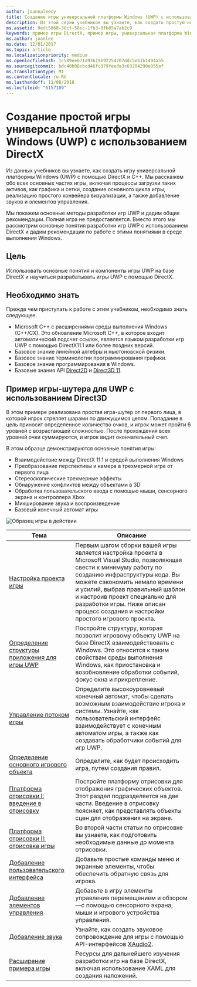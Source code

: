 ```yaml
---
author: joannaleecy
title: Создание игры универсальной платформы Windows (UWP) с использованием DirectX
description: Из этой серии учебников вы узнаете, как создать простую игру для универсальной платформы Windows (UWP) с использованием DirectX и C++.
ms.assetid: 9edc5868-38cf-58cc-1fb3-8fb85a7ab2c9
keywords: пример игры DirectX, пример игры, универсальная платформа Windows (UWP), игра Direct3D 11
ms.author: joanlee
ms.date: 12/01/2017
ms.topic: article
ms.localizationpriority: medium
ms.openlocfilehash: 1c589eeb71d93619b92254207ddc5eb1b1494a55
ms.sourcegitcommit: bdc40b08cbcd46fc379feeda3c63204290e055af
ms.translationtype: MT
ms.contentlocale: ru-RU
ms.lasthandoff: 11/08/2018
ms.locfileid: "6157189"
---
```

# <a name="create-a-simple-universal-windows-platform-uwp-game-with-directx"></a>Создание простой игры универсальной платформы Windows (UWP) с использованием DirectX

Из данных учебников вы узнаете, как создать игру универсальной платформы Windows (UWP) с помощью DirectX и C++. Мы расскажем обо всех основных частях игры, включая процессы загрузки таких активов, как графика и сетки, создание основного цикла игры, реализацию простого конвейера визуализации, а также добавление звуков и элементов управления.

Мы покажем основные методы разработки игр UWP и дадим общие рекомендации. Полная игра не предоставляется. Вместо этого мы рассмотрим основные понятия разработки игр UWP с использованием DirectX и дадим рекомендации по работе с этими понятиями в среде выполнения Windows.

## <a name="objective"></a>Цель

Использовать основные понятия и компоненты игры UWP на базе DirectX и научиться разрабатывать игры UWP с помощью DirectX.

## <a name="what-you-need-to-know-before-starting"></a>Необходимо знать


Прежде чем приступать к работе с этим учебником, необходимо знать следующее.

-   Microsoft C++ с расширениями среды выполнения Windows (C++/CX). Это обновление Microsoft C++, в которое входит автоматический подсчет ссылок, является языком разработки игр UWP с помощью DirectX11.1 или более поздних версий.
-   Базовое знание линейной алгебры и ньютоновской физики.
-   Базовое знание терминологии программирования графики.
-   Базовое знание программирования в Windows.
-   Базовые знания API [Direct2D](https://msdn.microsoft.com/library/windows/apps/dd370990.aspx) и [Direct3D 11](https://msdn.microsoft.com/library/windows/desktop/hh404569).

##  <a name="direct3d-uwp-shooting-game-sample"></a>Пример игры-шутера для UWP с использованием Direct3D


В этом примере реализована простая игра-шутер от первого лица, в которой игрок стреляет шарами по движущимся целям. Попадание в цель приносит определенное количество очков, и игрок может пройти 6 уровней с возрастающей сложностью. После прохождения всех уровней очки суммируются, и игрок видит окончательный счет.

В этом образце демонстрируются основные понятия игры:

-   Взаимодействие между DirectX 11.1 и средой выполнения Windows
-   Преобразование перспективы и камера в трехмерной игре от первого лица
-   Стереоскопические трехмерные эффекты
-   Обнаружение конфликтов между объектами в 3D
-   Обработка пользовательского ввода с помощью мыши, сенсорного экрана и контроллера Xbox
-   Микширование звука и воспроизведение
-   Базовый конечный автомат игры

![Образец игры в действии](images/simple-dx-game-overview.png)

| Тема | Описание |
|-------|-------------|
|[Настройка проекта игры](tutorial--setting-up-the-games-infrastructure.md) | Первым шагом сборки вашей игры является настройка проекта в Microsoft Visual Studio, позволяющая свести к минимуму работу по созданию инфраструктуры кода. Вы можете сэкономить немало времени и усилий, выбрав правильный шаблон и настроив проект специально для разработки игры. Ниже описан процесс создания и настройки простого игрового проекта. |
| [Определение структуры приложения для игры UWP](tutorial--building-the-games-uwp-app-framework.md) | Постройте структуру, которая позволит игровому объекту UWP на базе DirectX взаимодействовать с Windows. Это относится к таким свойствам среды выполнения Windows, как приостановка и возобновление обработки событий, фокус окна и прикрепление.  |
| [Управление потоком игры](tutorial-game-flow-management.md) | Определите высокоуровневый конечный автомат, чтобы сделать возможным взаимодействие игрока и системы. Узнайте, как пользовательский интерфейс взаимодействует с конечным автоматом игры, а также как создавать обработчики событий для игр UWP. |
| [Определение основного игрового объекта](tutorial--defining-the-main-game-loop.md) | Определите, как будет происходить игра, путем создания правил. |
| [Платформа отрисовки I: введение в отрисовку](tutorial--assembling-the-rendering-pipeline.md) | Постройте платформу отрисовки для отображения графических объектов. Этот раздел подразделяется на две части. Введение в отрисовку поясняет, как представлять объекты сцен для отображения на экране. |
| [Платформа отрисовки II: отрисовка игры](tutorial-game-rendering.md) | Во второй части статьи по отрисовке вы узнаете, как подготовить необходимые данные до момента отрисовки. |
| [Добавление пользовательского интерфейса](tutorial--adding-a-user-interface.md) | Добавьте простые команды меню и экранные элементы, чтобы обеспечить обратную связь для игрока. |
| [Добавление элементов управления](tutorial--adding-controls.md) | Добавьте в игру элементы управления перемещением и обзором &mdash;с помощью сенсорного экрана, мыши и игрового устройства управления. |
| [Добавление звука](tutorial--adding-sound.md) | Узнайте, как создать звуковое сопровождение для игры с помощью API-интерфейсов [XAudio2](https://msdn.microsoft.com/library/windows/desktop/ee415813). |
| [Расширение примера игры](tutorial-resources.md) | Ресурсы для дальнейшего изучения разработки игр на базе DirectX, включая использование XAML для создания наложений. |